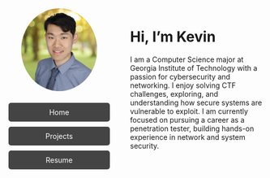 <link rel="stylesheet" href="assets/css/style.css">

<div style="display: flex;">

  <!-- Left column: photo + nav buttons -->
  <div style="width: 200px; text-align: center; margin-right: 40px;">
    <img src="images/IMG_2444.jpeg" alt="Kevin Yin" width="150" style="border-radius: 50%; margin-bottom: 20px;"/>
    <div style="display: flex; flex-direction: column; gap: 10px;">
      <a href="/" style="padding: 10px; background-color:#444; color:white; text-decoration:none; border-radius:5px;">Home</a>
      <a href="projects.md" style="padding: 10px; background-color:#444; color:white; text-decoration:none; border-radius:5px;">Projects</a>
      <a href="images/Kevin_s_Resume.pdf" style="padding: 10px; background-color:#444; color:white; text-decoration:none; border-radius:5px;" target="_blank">Resume</a>
    </div>
  </div>

  <!-- Right column: About Me -->
  <div style="flex: 1;">
    <h1>Hi, I’m Kevin</h1>
    <p>
      I am a Computer Science major at Georgia Institute of Technology with a passion for cybersecurity and networking. 
      I enjoy solving CTF challenges, exploring, and understanding how secure systems are vulnerable to exploit. 
      I am currently focused on pursuing a career as a penetration tester, building hands-on experience in network and system security.
    </p>
  </div>

</div>

